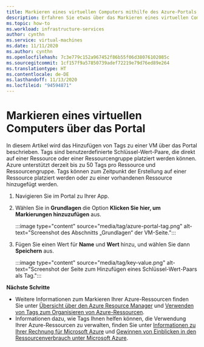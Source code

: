```yaml
---
title: Markieren eines virtuellen Computers mithilfe des Azure-Portals
description: Erfahren Sie etwas über das Markieren eines virtuellen Computers mithilfe des Azure-Portals.
ms.topic: how-to
ms.workload: infrastructure-services
author: cynthn
ms.service: virtual-machines
ms.date: 11/11/2020
ms.author: cynthn
ms.openlocfilehash: 7c3e779c152a967452f86b55f06d38076102085c
ms.sourcegitcommit: 1cf157f9a57850739adef72219e79d76ed89e264
ms.translationtype: HT
ms.contentlocale: de-DE
ms.lasthandoff: 11/13/2020
ms.locfileid: "94594871"
---
```

# <a name="tagging-a-vm-using-the-portal"></a>Markieren eines virtuellen Computers über das Portal

In diesem Artikel wird das Hinzufügen von Tags zu einer VM über das Portal beschrieben. Tags sind benutzerdefinierte Schlüssel-Wert-Paare, die direkt auf einer Ressource oder einer Ressourcengruppe platziert werden können. Azure unterstützt derzeit bis zu 50 Tags pro Ressource und Ressourcengruppe. Tags können zum Zeitpunkt der Erstellung auf einer Ressource platziert werden oder zu einer vorhandenen Ressource hinzugefügt werden.


1. Navigieren Sie im Portal zu Ihrer App.
1. Wählen Sie in **Grundlagen** die Option **Klicken Sie hier, um Markierungen hinzuzufügen** aus.

    :::image type="content" source="media/tag/azure-portal-tag.png" alt-text="Screenshot des Abschnitts „Grundlagen“ der VM-Seite.":::

1. Fügen Sie einen Wert für **Name** und **Wert** hinzu, und wählen Sie dann **Speichern** aus.

    :::image type="content" source="media/tag/key-value.png" alt-text="Screenshot der Seite zum Hinzufügen eines Schlüssel-Wert-Paars als Tag.":::



**Nächste Schritte**

- Weitere Informationen zum Markieren Ihrer Azure-Ressourcen finden Sie unter [Übersicht über den Azure Resource Manager](../azure-resource-manager/management/overview.md) und [Verwenden von Tags zum Organisieren von Azure-Ressourcen](../azure-resource-manager/management/tag-resources.md).
- Informationen dazu, wie Tags Ihnen helfen können, die Verwendung Ihrer Azure-Ressourcen zu verwalten, finden Sie unter [Informationen zu Ihrer Rechnung für Microsoft Azure](../cost-management-billing/understand/review-individual-bill.md) und [Gewinnen von Einblicken in den Ressourcenverbrauch unter Microsoft Azure](../cost-management-billing/manage/usage-rate-card-overview.md).